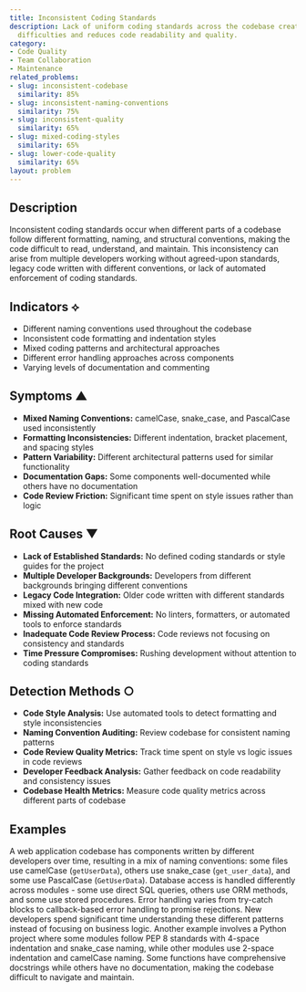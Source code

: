 ```yaml
---
title: Inconsistent Coding Standards
description: Lack of uniform coding standards across the codebase creates maintenance
  difficulties and reduces code readability and quality.
category:
- Code Quality
- Team Collaboration
- Maintenance
related_problems:
- slug: inconsistent-codebase
  similarity: 85%
- slug: inconsistent-naming-conventions
  similarity: 75%
- slug: inconsistent-quality
  similarity: 65%
- slug: mixed-coding-styles
  similarity: 65%
- slug: lower-code-quality
  similarity: 65%
layout: problem
---
```


## Description

Inconsistent coding standards occur when different parts of a codebase follow different formatting, naming, and structural conventions, making the code difficult to read, understand, and maintain. This inconsistency can arise from multiple developers working without agreed-upon standards, legacy code written with different conventions, or lack of automated enforcement of coding standards.

## Indicators ⟡

- Different naming conventions used throughout the codebase
- Inconsistent code formatting and indentation styles
- Mixed coding patterns and architectural approaches
- Different error handling approaches across components
- Varying levels of documentation and commenting

## Symptoms ▲

- **Mixed Naming Conventions:** camelCase, snake_case, and PascalCase used inconsistently
- **Formatting Inconsistencies:** Different indentation, bracket placement, and spacing styles
- **Pattern Variability:** Different architectural patterns used for similar functionality
- **Documentation Gaps:** Some components well-documented while others have no documentation
- **Code Review Friction:** Significant time spent on style issues rather than logic

## Root Causes ▼

- **Lack of Established Standards:** No defined coding standards or style guides for the project
- **Multiple Developer Backgrounds:** Developers from different backgrounds bringing different conventions
- **Legacy Code Integration:** Older code written with different standards mixed with new code
- **Missing Automated Enforcement:** No linters, formatters, or automated tools to enforce standards
- **Inadequate Code Review Process:** Code reviews not focusing on consistency and standards
- **Time Pressure Compromises:** Rushing development without attention to coding standards

## Detection Methods ○

- **Code Style Analysis:** Use automated tools to detect formatting and style inconsistencies
- **Naming Convention Auditing:** Review codebase for consistent naming patterns
- **Code Review Quality Metrics:** Track time spent on style vs logic issues in code reviews
- **Developer Feedback Analysis:** Gather feedback on code readability and consistency issues
- **Codebase Health Metrics:** Measure code quality metrics across different parts of codebase

## Examples

A web application codebase has components written by different developers over time, resulting in a mix of naming conventions: some files use camelCase (`getUserData`), others use snake_case (`get_user_data`), and some use PascalCase (`GetUserData`). Database access is handled differently across modules - some use direct SQL queries, others use ORM methods, and some use stored procedures. Error handling varies from try-catch blocks to callback-based error handling to promise rejections. New developers spend significant time understanding these different patterns instead of focusing on business logic. Another example involves a Python project where some modules follow PEP 8 standards with 4-space indentation and snake_case naming, while other modules use 2-space indentation and camelCase naming. Some functions have comprehensive docstrings while others have no documentation, making the codebase difficult to navigate and maintain.